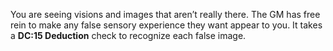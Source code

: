 You are seeing visions and images that aren’t really there. The GM has free rein to make any false sensory experience they want appear to you. It takes a **DC:15 Deduction** check to recognize each false image.